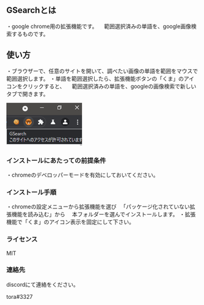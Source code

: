 ## GSearchとは
・google chrome用の拡張機能です。
　範囲選択済みの単語を、google画像検索するものです。

## 使い方
・ブラウザーで、任意のサイトを開いて、調べたい画像の単語を範囲をマウスで範囲選択します。
・単語を範囲選択したら、拡張機能ボタンの「くま」のアイコンをクリックすると、
　範囲選択済みの単語を、googleの画像検索で新しいタブで開きます。

![clip_1](clip_1.png)

### インストールにあたっての前提条件
・chromeのデベロッパーモードを有効にしておいてください。

### インストール手順
・chromeの設定メニューから拡張機能を選び
　「パッケージ化されていない拡張機能を読み込む」から
　本フォルダーを選んでインストールします。
・拡張機能で「くま」のアイコン表示を固定にして下さい。

### ライセンス
MIT

### 連絡先
discordにて連絡をください。

tora#3327
